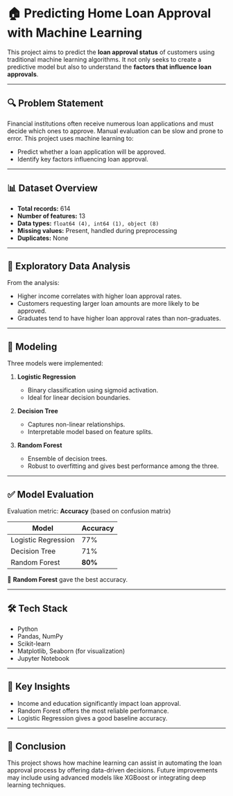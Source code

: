 # 🏠 Predicting Home Loan Approval with Machine Learning

This project aims to predict the **loan approval status** of customers using traditional machine learning algorithms. It not only seeks to create a predictive model but also to understand the **factors that influence loan approvals**.

---

## 🔍 Problem Statement

Financial institutions often receive numerous loan applications and must decide which ones to approve. Manual evaluation can be slow and prone to error. This project uses machine learning to:

- Predict whether a loan application will be approved.
- Identify key factors influencing loan approval.

---

## 📊 Dataset Overview

- **Total records:** 614  
- **Number of features:** 13  
- **Data types:** `float64 (4), int64 (1), object (8)`  
- **Missing values:** Present, handled during preprocessing  
- **Duplicates:** None

---

## 🔎 Exploratory Data Analysis

From the analysis:
- Higher income correlates with higher loan approval rates.
- Customers requesting larger loan amounts are more likely to be approved.
- Graduates tend to have higher loan approval rates than non-graduates.

---

## 🤖 Modeling

Three models were implemented:

1. **Logistic Regression**  
   - Binary classification using sigmoid activation.
   - Ideal for linear decision boundaries.

2. **Decision Tree**  
   - Captures non-linear relationships.
   - Interpretable model based on feature splits.

3. **Random Forest**  
   - Ensemble of decision trees.
   - Robust to overfitting and gives best performance among the three.

---

## ✅ Model Evaluation

Evaluation metric: **Accuracy** (based on confusion matrix)

| Model              | Accuracy |
|-------------------|----------|
| Logistic Regression | 77%      |
| Decision Tree       | 71%      |
| Random Forest       | **80%**  |

📌 **Random Forest** gave the best accuracy.

---

## 🛠️ Tech Stack

- Python
- Pandas, NumPy
- Scikit-learn
- Matplotlib, Seaborn (for visualization)
- Jupyter Notebook

---

## 📌 Key Insights

- Income and education significantly impact loan approval.
- Random Forest offers the most reliable performance.
- Logistic Regression gives a good baseline accuracy.

---

## 📌 Conclusion

This project shows how machine learning can assist in automating the loan approval process by offering data-driven decisions. Future improvements may include using advanced models like XGBoost or integrating deep learning techniques.